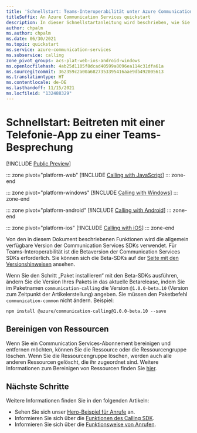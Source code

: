 ```yaml
---
title: 'Schnellstart: Teams-Interoperabilität unter Azure Communication Services'
titleSuffix: An Azure Communication Services quickstart
description: In dieser Schnellstartanleitung wird beschrieben, wie Sie mit dem Azure Communication Calling SDK einer Teams-Besprechung beitreten.
author: chpalm
ms.author: chpalm
ms.date: 06/30/2021
ms.topic: quickstart
ms.service: azure-communication-services
ms.subservice: calling
zone_pivot_groups: acs-plat-web-ios-android-windows
ms.openlocfilehash: 4ab25d1105f8dcad40599a8096ea114c31dfa61a
ms.sourcegitcommit: 362359c2a00a6827353395416aae9db492005613
ms.translationtype: HT
ms.contentlocale: de-DE
ms.lasthandoff: 11/15/2021
ms.locfileid: "132488329"
---
```

# <a name="quickstart-join-your-calling-app-to-a-teams-meeting"></a>Schnellstart: Beitreten mit einer Telefonie-App zu einer Teams-Besprechung

[!INCLUDE [Public Preview](../../includes/public-preview-include-document.md)]

::: zone pivot="platform-web"
[!INCLUDE [Calling with JavaScript](./includes/teams-interop/teams-interop-javascript.md)]
::: zone-end

::: zone pivot="platform-windows"
[!INCLUDE [Calling with Windows](./includes/teams-interop/teams-interop-windows.md)]
::: zone-end

::: zone pivot="platform-android"
[!INCLUDE [Calling with Android](./includes/teams-interop/teams-interop-android.md)]
::: zone-end

::: zone pivot="platform-ios"
[!INCLUDE [Calling with iOS](./includes/teams-interop/teams-interop-ios.md)]
::: zone-end

Von den in diesem Dokument beschriebenen Funktionen wird die allgemein verfügbare Version der Communication Services SDKs verwendet. Für Teams-Interoperabilität ist die Betaversion der Communication Services SDKs erforderlich. Sie können sich die Beta-SDKs auf der [Seite mit den Versionshinweisen](https://github.com/Azure/Communication/tree/master/releasenotes) ansehen.

Wenn Sie den Schritt „Paket installieren“ mit den Beta-SDKs ausführen, ändern Sie die Version Ihres Pakets in das aktuelle Betarelease, indem Sie im Paketnamen `communication-calling` die Version `@1.0.0-beta.10` (Version zum Zeitpunkt der Artikelerstellung) angeben. Sie müssen den Paketbefehl `communication-common` nicht ändern. Beispiel:

```console
npm install @azure/communication-calling@1.0.0-beta.10 --save
```

## <a name="clean-up-resources"></a>Bereinigen von Ressourcen

Wenn Sie ein Communication Services-Abonnement bereinigen und entfernen möchten, können Sie die Ressource oder die Ressourcengruppe löschen. Wenn Sie die Ressourcengruppe löschen, werden auch alle anderen Ressourcen gelöscht, die ihr zugeordnet sind. Weitere Informationen zum Bereinigen von Ressourcen finden Sie [hier](../create-communication-resource.md#clean-up-resources).

## <a name="next-steps"></a>Nächste Schritte

Weitere Informationen finden Sie in den folgenden Artikeln:

- Sehen Sie sich unser [Hero-Beispiel für Anrufe](../../samples/calling-hero-sample.md) an.
- Informieren Sie sich über die [Funktionen des Calling SDK](./getting-started-with-calling.md).
- Informieren Sie sich über die [Funktionsweise von Anrufen](../../concepts/voice-video-calling/about-call-types.md).